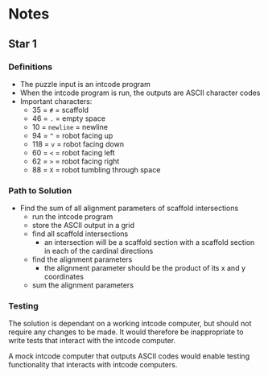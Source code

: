 # Notes

## Star 1

### Definitions

- The puzzle input is an intcode program
- When the intcode program is run, the outputs are ASCII character codes
- Important characters:
  - 35 = `#` = scaffold
  - 46 = `.` = empty space
  - 10 = `newline` = newline
  - 94 = `^` = robot facing up
  - 118 = `v` = robot facing down
  - 60 = `<` = robot facing left
  - 62 = `>` = robot facing right
  - 88 = `X` = robot tumbling through space

### Path to Solution

- Find the sum of all alignment parameters of scaffold intersections
  - run the intcode program
  - store the ASCII output in a grid
  - find all scaffold intersections
    - an intersection will be a scaffold section with a scaffold section in each of the cardinal directions
  - find the alignment parameters
    - the alignment parameter should be the product of its x and y coordinates
  - sum the alignment parameters

### Testing

The solution is dependant on a working intcode computer, but should not require any changes to be made. It would therefore be inappropriate to write tests that interact with the intcode computer.

A mock intcode computer that outputs ASCII codes would enable testing functionality that interacts with intcode computers.
